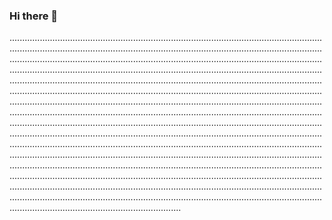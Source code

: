 ### Hi there 👋

....................................................................................................................................................................................................................................................................................................................................................................................................................................................................................................................................................................................................................................................................................................................................................................................................................................................................................................................................................................................................................................................................................................................................................................................................................................................................................................................................................................................................................................................................................................................................................................................................................................................................................................................................................................................................................................................................................................................................................................................................................................................................................................................................
